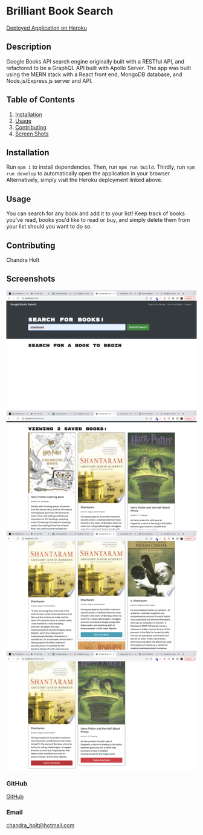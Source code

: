 # Brilliant Book Search

[Deployed Application on Heroku](https://brilliant-book-search.herokuapp.com)

## Description

Google Books API search engine originally built with a RESTful API, and refactored to be a GraphQL API built with Apollo Server. The app was built using the MERN stack with a React front end, MongoDB database, and Node.js/Express.js server and API.

## Table of Contents

1. [Installation](#installation)
2. [Usage](#usage)
3. [Contributing](#contributing)
4. [Screen Shots](#screenshots)

## Installation

Run ```npm i``` to install dependencies. Then, run ```npm run build```. Thirdly, run ```npm run develop``` to automatically open the application in your browser. Alternatively, simply visit the Heroku deployment linked above.

## Usage

You can search for any book and add it to your list! Keep track of books you've read, books you'd like to read or buy, and simply delete them from your list should you want to do so.

## Contributing

Chandra Holt

## Screenshots

![Screenshot1](/images/screenshot.png)
![Screenshot2](/images/screenshot2.png)
![Screenshot3](/images/screenshot3.png)
![Screenshot4](/images/screenshot4.png)

### GitHub

[GitHub](https://www.github.com/chandrapanda)

### Email

chandra_holt@hotmail.com
